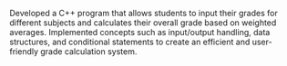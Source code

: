 Developed a C++ program that allows students to input their grades for different subjects and calculates their overall grade based on weighted averages. Implemented concepts such as input/output handling, data structures, and conditional statements to create an efficient and user-friendly grade calculation system.
